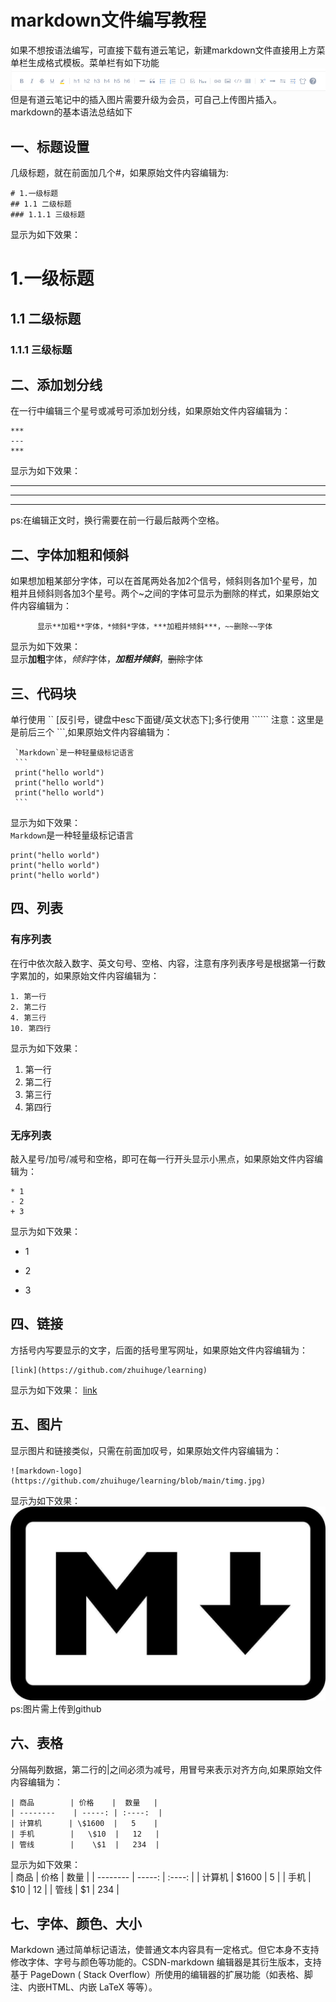 # markdown文件编写教程
如果不想按语法编写，可直接下载有道云笔记，新建markdown文件直接用上方菜单栏生成格式模板。菜单栏有如下功能   
![markdown](https://github.com/zhuihuge/learning/blob/main/note.PNG)   
但是有道云笔记中的插入图片需要升级为会员，可自己上传图片插入。   
markdown的基本语法总结如下   
## 一、标题设置
几级标题，就在前面加几个#，如果原始文件内容编辑为:    
```
# 1.一级标题    
## 1.1 二级标题    
### 1.1.1 三级标题     
```
显示为如下效果：
# 1.一级标题
##  1.1 二级标题
### 1.1.1 三级标题
## 二、添加划分线
在一行中编辑三个星号或减号可添加划分线，如果原始文件内容编辑为：   
```
***   
---   
***
```
显示为如下效果：
***
---
***
ps:在编辑正文时，换行需要在前一行最后敲两个空格。    
## 二、字体加粗和倾斜
如果想加粗某部分字体，可以在首尾两处各加2个信号，倾斜则各加1个星号，加粗并且倾斜则各加3个星号。两个~之间的字体可显示为删除的样式，如果原始文件内容编辑为：     
```
      显示**加粗**字体，*倾斜*字体，***加粗并倾斜***，~~删除~~字体
```  
显示为如下效果：    
显示**加粗**字体，*倾斜*字体，***加粗并倾斜***，~~删除~~字体

## 三、代码块
单行使用 `` [反引号，键盘中esc下面键/英文状态下];多行使用 `````` 注意：这里是是前后三个 ```,如果原始文件内容编辑为：     
     
     `Markdown`是一种轻量级标记语言   
     ```    
     print("hello world")     
     print("hello world")     
     print("hello world")     
     ```   
显示为如下效果：     
`Markdown`是一种轻量级标记语言
```
print("hello world")   
print("hello world")   
print("hello world")   
```
## 四、列表
### 有序列表
在行中依次敲入数字、英文句号、空格、内容，注意有序列表序号是根据第一行数字累加的，如果原始文件内容编辑为：   
```
1. 第一行    
2. 第二行    
4. 第三行    
10. 第四行   
```
显示为如下效果：     
1. 第一行
2. 第二行
4. 第三行
10. 第四行
### 无序列表
敲入星号/加号/减号和空格，即可在每一行开头显示小黑点，如果原始文件内容编辑为：  
```
* 1    
- 2  
+ 3
```
显示为如下效果：     
* 1
- 2
+ 3
## 四、链接
方括号内写要显示的文字，后面的括号里写网址，如果原始文件内容编辑为：   
```
[link](https://github.com/zhuihuge/learning)
```
显示为如下效果：
[link](https://github.com/zhuihuge/learning)  
## 五、图片
显示图片和链接类似，只需在前面加叹号，如果原始文件内容编辑为：   
```
![markdown-logo](https://github.com/zhuihuge/learning/blob/main/timg.jpg)
```
显示为如下效果：   
![markdown-logo](https://github.com/zhuihuge/learning/blob/main/timg.jpg)   
ps:图片需上传到github
## 六、表格
分隔每列数据，第二行的|之间必须为减号，用冒号来表示对齐方向,如果原始文件内容编辑为：  
```
| 商品        | 价格    |  数量   |
| --------    | -----: | :----:  |
| 计算机      | \$1600  |   5    |
| 手机        |   \$10  |   12   |
| 管线        |    \$1  |   234  |
```
显示为如下效果：   
| 商品        | 价格    |  数量   |
| --------    | -----: | :----:  |
| 计算机      | \$1600  |   5    |
| 手机        |   \$10  |   12   |
| 管线        |    \$1  |   234  |

## 七、字体、颜色、大小   
Markdown 通过简单标记语法，使普通文本内容具有一定格式。但它本身不支持修改字体、字号与颜色等功能的。CSDN-markdown 编辑器是其衍生版本，支持基于 PageDown ( Stack Overflow）所使用的编辑器的扩展功能（如表格、脚注、内嵌HTML、内嵌 LaTeX 等等）。
